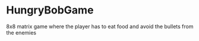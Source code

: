 # HungryBobGame
8x8 matrix game where the player has to eat food and avoid the bullets from the enemies
